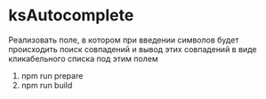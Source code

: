 # ksAutocomplete
Реализовать поле, в котором при введении символов будет происходить поиск совпадений и вывод этих совпадений в виде кликабельного списка под этим полем

1. npm run prepare
2. npm run build

